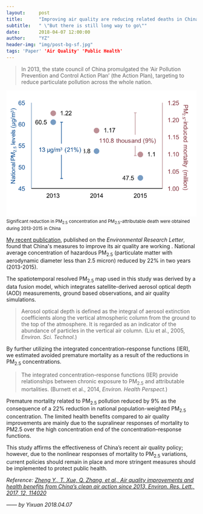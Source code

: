 ```yaml
---
layout:     post
title:      "Improving air quality are reducing related deaths in China"
subtitle:   " \"But there is still long way to go\""
date:       2018-04-07 12:00:00
author:     "YZ"
header-img: "img/post-bg-sf.jpg"
tags: 'Paper' 'Air Quality' 'Public Health'
---
```


>In 2013, the state council of China promulgated the ‘Air Pollution Prevention and Control Action Plan’ (the Action Plan), targeting to reduce particulate pollution across the whole nation.

![java-javascript](/img/in-post/Research/1.ERL_AQ_TOC.png)
<small class="img-hint">Significant reduction in PM<sub>2.5</sub> concentration and PM<sub>2.5</sub>-attributable death were obtained during 2013-2015 in China</small>

[My recent publication](http://iopscience.iop.org/article/10.1088/1748-9326/aa8a32), published on the *Environmental Research Letter*, found that China's measures to improve its air quality are working . National average concentration of hazardous PM<sub>2.5</sub> (particulate matter with aerodynamic diameter less than 2.5 micron) reduced by 22% in two years (2013-2015).

The spatiotemporal resolved PM<sub>2.5</sub> map used in this study was derived by a data fusion model, which integrates satellite-derived aerosol optical depth (AOD) measurements, ground based observations, and air quality simulations.

> Aerosol optical depth is defined as the integral of aerosol extinction coefficients along the vertical atmospheric column from the ground to the top of the atmosphere. It is regarded as an indicator of the abundance of particles in the vertical air column. (Liu et al., 2005, *Environ. Sci. Technol.*)

By further utilizing the integrated concentration–response functions (IER), we estimated avoided premature mortality as a result of the reductions in PM<sub>2.5</sub> concentrations. 

>The integrated concentration–response functions (IER) provide relationships between chronic exposure to PM<sub>2.5</sub> and attributable mortalities. (Burnett et al., 2014, *Environ. Health Perspect.*)

Premature mortality related to PM<sub>2.5</sub> pollution reduced by 9% as the consequence of a 22% reduction in national population-weighted PM<sub>2.5</sub> concentration. The limited health benefits compared to air quality improvements are mainly due to the supralinear responses of mortality to PM2.5 over the high concentration end of the concentration–response functions. 

This study affirms the effectiveness of China’s recent air quality policy; however, due to the nonlinear responses of mortality to PM<sub>2.5</sub> variations, current policies should remain in place and more stringent measures should be implemented to protect public health.

*Reference: [Zheng Y., T. Xue, Q. Zhang, et al., Air quality improvements and health benefits from China’s clean air action since 2013, Environ. Res. Lett., 2017, 12, 114020](http://iopscience.iop.org/article/10.1088/1748-9326/aa8a32)*


*—— by Yixuan 2018.04.07*
 
